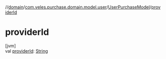 //[domain](../../../index.md)/[com.veles.purchase.domain.model.user](../index.md)/[UserPurchaseModel](index.md)/[providerId](provider-id.md)

# providerId

[jvm]\
val [providerId](provider-id.md): [String](https://kotlinlang.org/api/latest/jvm/stdlib/kotlin/-string/index.html)
